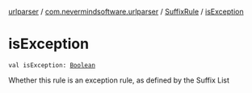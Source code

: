 [urlparser](../../index.md) / [com.nevermindsoftware.urlparser](../index.md) / [SuffixRule](index.md) / [isException](./is-exception.md)

# isException

`val isException: `[`Boolean`](https://kotlinlang.org/api/latest/jvm/stdlib/kotlin/-boolean/index.html)

Whether this rule is an exception rule, as defined by the Suffix List


